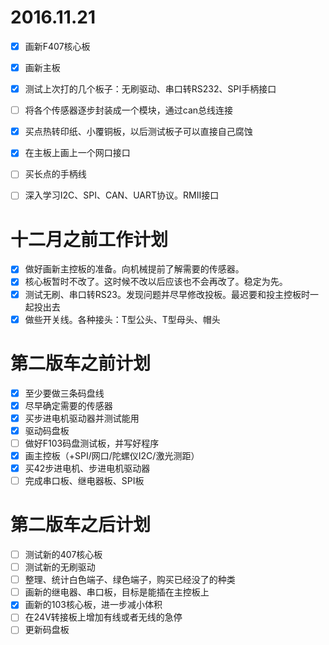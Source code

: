 # 2016.11.21
- [x] 画新F407核心板
- [x] 画新主板
- [x] 测试上次打的几个板子：无刷驱动、串口转RS232、SPI手柄接口
- [ ] 将各个传感器逐步封装成一个模块，通过can总线连接
- [x] 买点热转印纸、小覆铜板，以后测试板子可以直接自己腐蚀
- [x] 在主板上画上一个网口接口
- [ ] 买长点的手柄线


- [ ] 深入学习I2C、SPI、CAN、UART协议。RMII接口


# 十二月之前工作计划
- [x] 做好画新主控板的准备。向机械提前了解需要的传感器。
- [x] 核心板暂时不改了。这时候不改以后应该也不会再改了。稳定为先。
- [x] 测试无刷、串口转RS23。发现问题并尽早修改投板。最迟要和投主控板时一起投出去
- [x] 做些开关线。各种接头：T型公头、T型母头、帽头

# 第二版车之前计划

- [x] 至少要做三条码盘线
- [x] 尽早确定需要的传感器
- [x] 买步进电机驱动器并测试能用
- [x] 驱动码盘板
- [ ] 做好F103码盘测试板，并写好程序
- [x] 画主控板（+SPI/网口/陀螺仪I2C/激光测距）
- [x] 买42步进电机、步进电机驱动器
- [ ] 完成串口板、继电器板、SPI板

# 第二版车之后计划
- [ ] 测试新的407核心板
- [ ] 测试新的无刷驱动
- [ ] 整理、统计白色端子、绿色端子，购买已经没了的种类
- [ ] 画新的继电器、串口板，目标是能插在主控板上
- [x] 画新的103核心板，进一步减小体积
- [ ] 在24V转接板上增加有线或者无线的急停
- [ ] 更新码盘板
